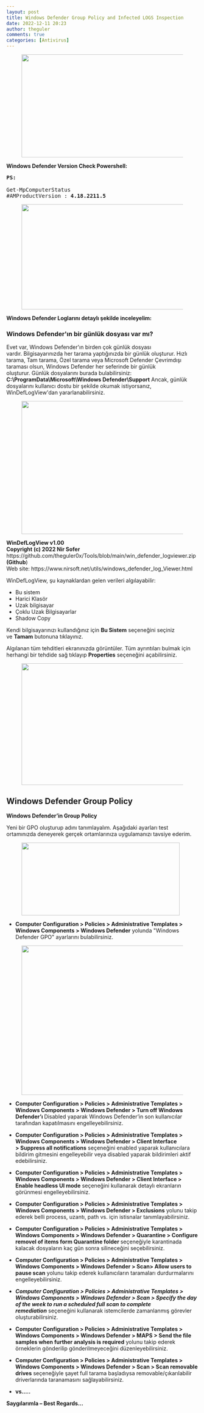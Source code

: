 ```yaml
---
layout: post
title: Windows Defender Group Policy and Infected LOGS Inspection
date: 2022-12-11 20:23
author: theguler
comments: true
categories: [Antivirus]
---
```

<!-- wp:image {"id":5708,"width":481,"height":270,"sizeSlug":"large","linkDestination":"none"} -->
<figure class="wp-block-image size-large is-resized"><img src="https://theguler.wordpress.com/wp-content/uploads/2022/12/windows-defender.jpeg?w=1024" alt="" class="wp-image-5708" style="width:481px;height:270px" width="481" height="270" /></figure>
<!-- /wp:image -->

<!-- wp:paragraph -->
<p><strong>Windows Defender Version Check Powershell:</strong></p>
<!-- /wp:paragraph -->

<!-- wp:preformatted -->
<pre class="wp-block-preformatted"><strong>PS:</strong>

Get-MpComputerStatus
#AMProductVersion : <strong>4.18.2211.5</strong></pre>
<!-- /wp:preformatted -->

<!-- wp:image {"id":5711,"width":640,"height":276,"sizeSlug":"large","linkDestination":"none"} -->
<figure class="wp-block-image size-large is-resized"><img src="https://theguler.wordpress.com/wp-content/uploads/2022/12/am.png?w=999" alt="" class="wp-image-5711" style="width:640px;height:276px" width="640" height="276" /></figure>
<!-- /wp:image -->

<!-- wp:paragraph -->
<p><strong>Windows Defender Loglarını detaylı şekilde inceleyelim:</strong></p>
<!-- /wp:paragraph -->

<!-- wp:heading {"level":3} -->
<h3 class="wp-block-heading">Windows Defender'ın bir günlük dosyası var mı?</h3>
<!-- /wp:heading -->

<!-- wp:paragraph -->
<p>Evet var, Windows Defender'ın birden çok günlük dosyası vardır.&nbsp;Bilgisayarınızda her tarama yaptığınızda bir günlük oluşturur.&nbsp;Hızlı tarama, Tam tarama, Özel tarama veya Microsoft Defender Çevrimdışı taraması olsun, Windows Defender her seferinde bir günlük oluşturur.&nbsp;Günlük dosyalarını burada bulabilirsiniz: <strong>C:\ProgramData\Microsoft\Windows Defender\Support</strong>&nbsp;Ancak, günlük dosyalarını kullanıcı dostu bir şekilde okumak istiyorsanız, WinDefLogView'dan yararlanabilirsiniz.</p>
<!-- /wp:paragraph -->

<!-- wp:image {"id":5728,"width":576,"height":349,"sizeSlug":"large","linkDestination":"none"} -->
<figure class="wp-block-image size-large is-resized"><img src="https://theguler.wordpress.com/wp-content/uploads/2022/12/tinywow_read-windows-defender.png?w=700" alt="" class="wp-image-5728" style="width:576px;height:349px" width="576" height="349" /></figure>
<!-- /wp:image -->

<!-- wp:paragraph -->
<p><strong>WinDefLogView v1.00<br>Copyright (c) 2022 Nir Sofer</strong><br>https://github.com/theguler0x/Tools/blob/main/win_defender_logviewer.zip<strong> (Github</strong>)<br>Web site: https://www.nirsoft.net/utils/windows_defender_log_Viewer.html</p>
<!-- /wp:paragraph -->

<!-- wp:paragraph -->
<p>WinDefLogView, şu kaynaklardan gelen verileri algılayabilir:</p>
<!-- /wp:paragraph -->

<!-- wp:list -->
<ul><!-- wp:list-item -->
<li>Bu sistem</li>
<!-- /wp:list-item -->

<!-- wp:list-item -->
<li>Harici Klasör</li>
<!-- /wp:list-item -->

<!-- wp:list-item -->
<li>Uzak bilgisayar</li>
<!-- /wp:list-item -->

<!-- wp:list-item -->
<li>Çoklu Uzak Bilgisayarlar</li>
<!-- /wp:list-item -->

<!-- wp:list-item -->
<li>Shadow Copy</li>
<!-- /wp:list-item --></ul>
<!-- /wp:list -->

<!-- wp:paragraph -->
<p>Kendi bilgisayarınızı kullandığınız için&nbsp;<strong>Bu Sistem</strong>&nbsp;seçeneğini seçiniz ve&nbsp;<strong>Tamam</strong>&nbsp;butonuna tıklayınız.</p>
<!-- /wp:paragraph -->

<!-- wp:paragraph -->
<p>Algılanan tüm tehditleri ekranınızda görüntüler.&nbsp;Tüm ayrıntıları bulmak için herhangi bir tehdide sağ tıklayıp&nbsp;<strong>Properties</strong> seçeneğini açabilirsiniz.</p>
<!-- /wp:paragraph -->

<!-- wp:image {"id":5720,"width":586,"height":319,"sizeSlug":"large","linkDestination":"none"} -->
<figure class="wp-block-image size-large is-resized"><img src="https://theguler.wordpress.com/wp-content/uploads/2022/12/tinywow_read-windows-defender-event.png?w=700" alt="" class="wp-image-5720" style="width:586px;height:319px" width="586" height="319" /></figure>
<!-- /wp:image -->

<!-- wp:heading -->
<h2 class="wp-block-heading"><strong>Windows Defender Group Policy</strong></h2>
<!-- /wp:heading -->

<!-- wp:paragraph -->
<p><strong>Windows Defender’in Group Policy</strong> </p>
<!-- /wp:paragraph -->

<!-- wp:paragraph -->
<p>Yeni bir GPO oluşturup adını tanımlayalım. Aşağıdaki ayarları test ortamınızda  deneyerek gerçek ortamlarınıza uygulamanızı tavsiye ederim.</p>
<!-- /wp:paragraph -->

<!-- wp:image {"id":8056,"width":415,"height":191,"sizeSlug":"large","linkDestination":"none"} -->
<figure class="wp-block-image size-large is-resized"><img src="https://theguler.wordpress.com/wp-content/uploads/2023/07/defenfder-gpo.webp?w=774" alt="" class="wp-image-8056" style="width:415px;height:191px" width="415" height="191" /></figure>
<!-- /wp:image -->

<!-- wp:list -->
<ul><!-- wp:list-item -->
<li><strong>Computer Configuration &gt; Policies &gt; Administrative Templates &gt; Windows Components &gt; Windows Defender</strong><em> </em>yolunda "Windows Defender GPO" ayarlarını bulabilirsiniz.</li>
<!-- /wp:list-item --></ul>
<!-- /wp:list -->

<!-- wp:image {"id":8058,"width":551,"height":392,"sizeSlug":"large","linkDestination":"none"} -->
<figure class="wp-block-image size-large is-resized"><img src="https://theguler.wordpress.com/wp-content/uploads/2023/07/gpo-def.webp?w=1023" alt="" class="wp-image-8058" style="width:551px;height:392px" width="551" height="392" /></figure>
<!-- /wp:image -->

<!-- wp:list -->
<ul><!-- wp:list-item -->
<li><strong>Computer Configuration &gt; Policies &gt; Administrative Templates &gt; Windows Components &gt; Windows Defender &gt; Turn off Windows Defender’ı </strong>Disabled yaparak Windows Defender’in son kullanıcılar tarafından kapatılmasını engelleyebilirsiniz.</li>
<!-- /wp:list-item --></ul>
<!-- /wp:list -->

<!-- wp:list -->
<ul><!-- wp:list-item -->
<li><strong>Computer Configuration &gt; Policies &gt; Administrative Templates &gt; Windows Components &gt; Windows Defender &gt; Client Interface &gt; Suppress all notifications</strong> seçeneğini enabled yaparak kullanıcılara bildirim gitmesini engelleyebilir veya disabled yaparak bildirimleri aktif edebilirsiniz.</li>
<!-- /wp:list-item --></ul>
<!-- /wp:list -->

<!-- wp:list -->
<ul><!-- wp:list-item -->
<li><strong>Computer Configuration &gt; Policies &gt; Administrative Templates &gt; Windows Components &gt; Windows Defender &gt; Client Interface &gt; Enable headless UI mode</strong> seçeneğini kullanarak detaylı ekranların görünmesi engelleyebilirsiniz.</li>
<!-- /wp:list-item --></ul>
<!-- /wp:list -->

<!-- wp:list -->
<ul><!-- wp:list-item -->
<li><strong>Computer Configuration &gt; Policies &gt; Administrative Templates &gt; Windows Components &gt; Windows Defender &gt; Exclusions</strong><em> </em>yolunu takip ederek belli process, uzantı, path vs. için istisnalar tanımlayabilirsiniz.</li>
<!-- /wp:list-item --></ul>
<!-- /wp:list -->

<!-- wp:list -->
<ul><!-- wp:list-item -->
<li><strong>Computer Configuration &gt; Policies &gt; Administrative Templates &gt; Windows Components &gt; Windows Defender &gt; Quarantine &gt; Configure removel of items form Quarantine folder </strong>seçeneğiyle karantinada kalacak dosyaların kaç gün sonra silineceğini seçebilirsiniz.</li>
<!-- /wp:list-item --></ul>
<!-- /wp:list -->

<!-- wp:list -->
<ul><!-- wp:list-item -->
<li><strong>Computer Configuration &gt; Policies &gt; Administrative Templates &gt; Windows Components &gt; Windows Defender &gt; Scan&gt; Allow users to pause scan</strong><em> </em>yolunu takip ederek kullanıcıların taramaları durdurmalarını engelleyebilirsiniz.</li>
<!-- /wp:list-item --></ul>
<!-- /wp:list -->

<!-- wp:list -->
<ul><!-- wp:list-item -->
<li><em><strong>Computer Configuration &gt; Policies &gt; Administrative Templates &gt; Windows Components &gt; Windows Defender &gt; Scan &gt; Specify the day of the week to run a scheduled full scan to complete remediation</strong> </em>seçeneğini kullanarak istemcilerde zamanlanmış görevler oluşturabilirsiniz.</li>
<!-- /wp:list-item --></ul>
<!-- /wp:list -->

<!-- wp:list -->
<ul><!-- wp:list-item -->
<li><strong>Computer Configuration &gt; Policies &gt; Administrative Templates &gt; Windows Components &gt; Windows Defender &gt; MAPS &gt; Send the file samples when further analysis is required</strong><em> </em>yolunu takip ederek örneklerin gönderilip gönderilmeyeceğini düzenleyebilirsiniz.</li>
<!-- /wp:list-item --></ul>
<!-- /wp:list -->

<!-- wp:list -->
<ul><!-- wp:list-item -->
<li><strong>Computer Configuration &gt; Policies &gt; Administrative Templates &gt; Windows Components &gt; Windows Defender &gt; Scan &gt; Scan removable drives</strong> seçeneğiyle şayet full tarama başladıysa removable/çıkarılabilir driverlarında taranamasını sağlayabilirsiniz.</li>
<!-- /wp:list-item --></ul>
<!-- /wp:list -->

<!-- wp:list -->
<ul><!-- wp:list-item -->
<li><strong>vs.....</strong></li>
<!-- /wp:list-item --></ul>
<!-- /wp:list -->

<!-- wp:paragraph -->
<p><strong>Saygılarımla – Best Regards...</strong></p>
<!-- /wp:paragraph -->
